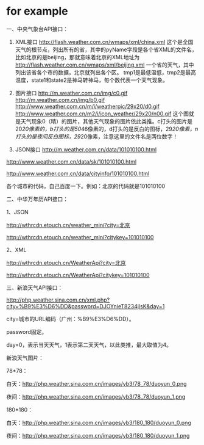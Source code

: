# for example


一、中央气象台API接口：

1. XML接口
http://flash.weather.com.cn/wmaps/xml/china.xml
这个是全国天气的根节点，列出所有的省，其中的pyName字段是各个省XML的文件名，比如北京的是beijing，那就意味着北京的XML地址为
http://flash.weather.com.cn/wmaps/xml/beijing.xml
一个省的天气，其中列出该省各个市的数据，北京就列出各个区。
tmp1是最低温低，tmp2是最高温度，state1和state2是神马转神马，每个数代表一个天气现象。
 
2. 图片接口
http://m.weather.com.cn/img/c0.gif
http://m.weather.com.cn/img/b0.gif
http://www.weather.com.cn/m/i/weatherpic/29x20/d0.gif
http://www.weather.com.cn/m2/i/icon_weather/29x20/n00.gif
这个图就是天气现象0（晴）的图片，其他天气现象的图片依此类推。c打头的图片是20*20像素的，b打头的是50*46像素的，d打头的是反白的图标，29*20像素，n打头的是夜间反白图标，29*20像素，注意这里的文件名是两位数字！

3. JSON接口
http://m.weather.com.cn/data/101010100.html

http://www.weather.com.cn/data/sk/101010100.html

http://www.weather.com.cn/data/cityinfo/101010100.html

各个城市的代码，自己百度一下。例如：北京的代码就是101010100



二、中华万年历API接口：

1、JSON

http://wthrcdn.etouch.cn/weather_mini?city=北京

http://wthrcdn.etouch.cn/weather_mini?citykey=101010100

2、XML

http://wthrcdn.etouch.cn/WeatherApi?city=北京

http://wthrcdn.etouch.cn/WeatherApi?citykey=101010100



三、新浪天气API接口：

http://php.weather.sina.com.cn/xml.php?city=%B9%E3%D6%DD&password=DJOYnieT8234jlsK&day=1

city=城市的URL编码（广州：%B9%E3%D6%DD）。

password固定。

day=0，表示当天天气，1表示第二天天气，以此类推，最大取值为4。

新浪天气图片：

78*78：

白天：http://php.weather.sina.com.cn/images/yb3/78_78/duoyun_0.png

夜间：http://php.weather.sina.com.cn/images/yb3/78_78/duoyun_1.png

180*180：

白天：http://php.weather.sina.com.cn/images/yb3/180_180/duoyun_0.png

夜间：http://php.weather.sina.com.cn/images/yb3/180_180/duoyun_1.png
